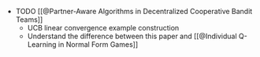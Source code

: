 - TODO [[@Partner-Aware Algorithms in Decentralized Cooperative Bandit Teams]]
	- UCB linear convergence example construction
	- Understand the difference between this paper and [[@Individual Q-Learning in Normal Form Games]]